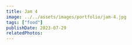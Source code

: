 ```yaml
---
title: Jam 4
image: ../../assets/images/portfolio/jam-4.jpg
tags: ["food"]
publishDate: 2023-07-29
relatedPhotos:
---
```

